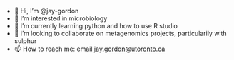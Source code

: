 - 👋 Hi, I’m @jay-gordon
- 👀 I’m interested in microbiology
- 🌱 I’m currently learning python and how to use R studio
- 💞️ I’m looking to collaborate on metagenomics projects, particularily with sulphur
- 📫 How to reach me: email jay.gordon@utoronto.ca

<!---
jay-gordon/jay-gordon is a ✨ special ✨ repository because its `README.md` (this file) appears on your GitHub profile.
You can click the Preview link to take a look at your changes.
--->

